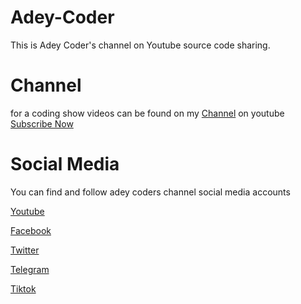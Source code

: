 # Adey-Coder

This is Adey Coder's channel on Youtube source code sharing.

# Channel

for a coding show videos can be found on my [Channel](https://www.youtube.com/channel/UCMLW2jB9h4aewOPJnESD9pw) on youtube
[Subscribe Now](https://youtube.com/channel/UCMLW2jB9h4aewOPJnESD9pw?sub_confirmation=1)

# Social Media

You can find and follow adey coders channel social media accounts

[Youtube](https://youtube.com/c/adeycoder)

[Facebook](https://fb.me/adeycoder)

[Twitter](https://twitter.com/adey_coder)

[Telegram](https://t.me/adeycoder)

[Tiktok](https://tiktok.com/@adeycoder)
